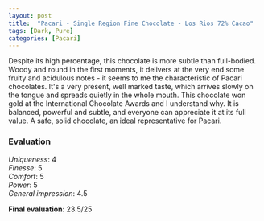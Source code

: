 ```yaml
---
layout: post
title:  "Pacari - Single Region Fine Chocolate - Los Rios 72% Cacao"
tags: [Dark, Pure] 
categories: [Pacari]
---
```


Despite its high percentage, this chocolate is more subtle than full-bodied. Woody and round in the first moments, it delivers at the very end some fruity and acidulous notes - it seems to me the characteristic of Pacari chocolates. It's a very present, well marked taste, which arrives slowly on the tongue and spreads quietly in the whole mouth.
This chocolate won gold at the International Chocolate Awards and I understand why. It is balanced, powerful and subtle, and everyone can appreciate it at its full value. A safe, solid chocolate, an ideal representative for Pacari.


### Evaluation

_Uniqueness_: 4  
_Finesse_: 5  
_Comfort_: 5  
_Power_: 5  
_General impression_: 4.5

**Final evaluation**: 23.5/25